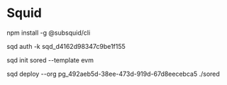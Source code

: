 # Squid


npm install -g @subsquid/cli


sqd auth -k sqd_d4162d98347c9be1f155


sqd init sored --template evm


sqd deploy --org pg_492aeb5d-38ee-473d-919d-67d8eecebca5 ./sored

